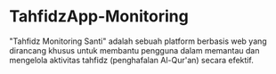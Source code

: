 # TahfidzApp-Monitoring
"Tahfidz Monitoring Santi" adalah sebuah platform berbasis web yang dirancang khusus untuk membantu pengguna dalam memantau dan mengelola aktivitas tahfidz (penghafalan Al-Qur'an) secara efektif.
